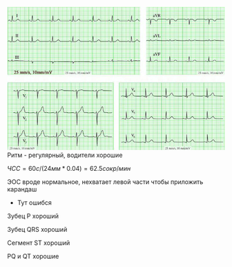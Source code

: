 ![ЭКГ 1](L3-homework-ECG.jpg)
Ритм - регулярный, водители хорошие

$ЧСС = 60c/(24мм*0.04)=62.5 сокр/мин$

ЭОС вроде нормальное, нехватает левой части чтобы приложить карандаш

* Тут ошибся

Зубец P хороший

Зубец QRS хороший

Сегмент ST хороший

PQ и QT хорошие